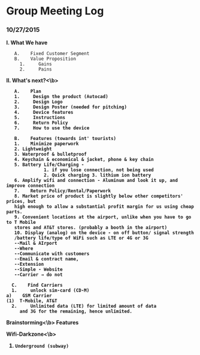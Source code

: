 # Group Meeting Log

<h3>10/27/2015</h3>

<b>I. What We have</b>

       A.    Fixed Customer Segment
       B.    Value Proposition
	     1.     Gains
	     2.     Pains

<b>II. What's next?<\b>
       
       A.    Plan
       1.     Design the product (Autocad)
       2.     Design Logo
       3.     Design Poster (needed for pitching)
       4.     Device features
       5.     Instructions
       6.     Return Policy
       7.     How to use the device
       
       B.    Features (towards int' tourists)
       1.    Minimize paperwork 
       2. Lightweight 
       3. Waterproof & bulletproof 
       4. Keychain & economical & jacket, phone & key chain 
       5. Battery Life/Charging - 
                  1. if you lose connection, not being used 
                  2. Quick charging 3. lithium ion battery 
       6. Amplify wifi and connection - Aluminum and look it up, and improve connection 
       7.    Return Policy/Rental/Paperwork
       8. Market price of product is slightly below other competitors' prices, but 
       high enough to allow a substantial profit margin for us using cheap parts. 
       9. Convenient locations at the airport, unlike when you have to go to T Mobile 
       stores and AT&T stores. (probably a booth in the airport) 
       10. Display (analog) on the device - on off button/ signal strength
       /battery life/type of WiFi such as LTE or 4G or 3G 
       --Mail & AIrport
       --Where 
       --Communicate with customers 
       --Email & contract name, 
       --Extension 
       --Simple - Website 
       --Carrier → do not 

      C.    Find Carriers
      1.     unlock sim-card (CD-M)
	a)    GSM Carrier
	(1)  T-Mobile, AT&T
      2.     Unlimited data (LTE) for limited amount of data 
	     and 3G for the remaining, hence unlimited.

<b>Brainstorming<\b>
Features
 
<b>Wifi-Darkzone<\b>
1.     Underground (subway)
